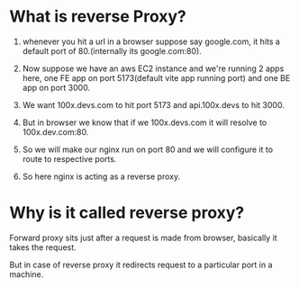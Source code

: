 # What is reverse Proxy?

1. whenever you hit a url in a browser suppose say google.com, it hits a default port of 80.(internally its google.com:80).

2. Now suppose we have an aws EC2 instance and we're running 2 apps here, one FE app on port 5173(default vite app running port) and one BE app on port 3000.

3. We want 100x.devs.com to hit port 5173 and api.100x.devs to hit 3000.

4. But in browser we know that if we 100x.devs.com it will resolve to 100x.dev.com:80.

5. So we will make our nginx run on port 80 and we will configure it to route to respective ports.

6. So here nginx is acting as a reverse proxy.

# Why is it called reverse proxy?

Forward proxy sits just after a request is made from browser, basically it takes the request.

But in case of reverse proxy it redirects request to a particular port in a machine.
